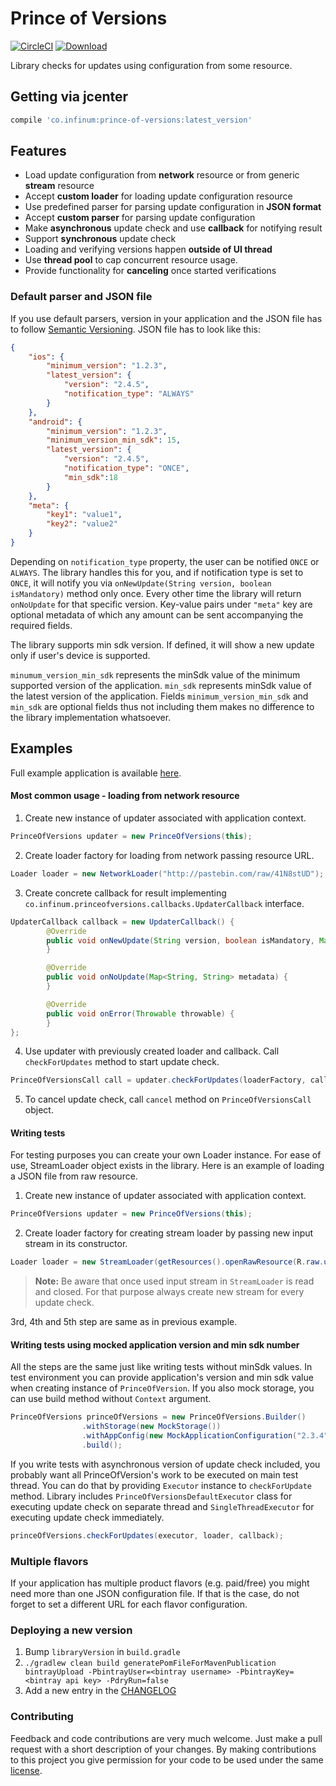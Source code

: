 # Prince of Versions

[![CircleCI](https://circleci.com/gh/infinum/Android-Prince-of-Versions.svg?style=svg)](https://circleci.com/gh/infinum/Android-Prince-of-Versions)
[![Download](https://api.bintray.com/packages/infinum/android/prince-of-versions/images/download.svg)](https://bintray.com/infinum/android/prince-of-versions/_latestVersion)

Library checks for updates using configuration from some resource.

## Getting via jcenter

```groovy
compile 'co.infinum:prince-of-versions:latest_version'
```

## Features

  * Load update configuration from **network** resource or from generic **stream** resource
  * Accept **custom loader** for loading update configuration resource
  * Use predefined parser for parsing update configuration in **JSON format**
  * Accept **custom parser** for parsing update configuration
  * Make **asynchronous** update check and use **callback** for notifying result
  * Support **synchronous** update check
  * Loading and verifying versions happen **outside of UI thread**
  * Use **thread pool** to cap concurrent resource usage.
  * Provide functionality for **canceling** once started verifications


### Default parser and JSON file

If you use default parsers, version in your application and the JSON file has to follow [Semantic Versioning](http://semver.org/). JSON file has to look like this:

```json
{
	"ios": {
		"minimum_version": "1.2.3",
		"latest_version": {
			"version": "2.4.5",
			"notification_type": "ALWAYS"
		}
	},
	"android": {
		"minimum_version": "1.2.3",
		"minimum_version_min_sdk": 15,
		"latest_version": {
			"version": "2.4.5",
			"notification_type": "ONCE",
			"min_sdk":18
		}
	},
	"meta": {
		"key1": "value1",
		"key2": "value2"
	}
}
```

Depending on <code>notification_type</code> property, the user can be notified <code>ONCE</code> or <code>ALWAYS</code>. The library handles this for you, and if notification type is set to <code>ONCE</code>, it will notify you via <code>onNewUpdate(String version, boolean isMandatory)</code> method only once. Every other time the library will return <code>onNoUpdate</code> for that specific version. 
Key-value pairs under <code>"meta"</code> key are optional metadata of which any amount can be sent accompanying the required fields.

The library supports min sdk version. If defined, it will show a new update only if user's device is supported.

<code>minumum_version_min_sdk</code> represents the minSdk value of the minimum supported version of the application. <code>min_sdk</code> represents minSdk value of the latest version of the application.
Fields <code>minimum_version_min_sdk</code> and <code>min_sdk</code> are optional fields thus not including them makes no difference to the library implementation whatsoever.


## Examples

Full example application is available [here](https://github.com/infinum/Android-Prince-of-Versions/tree/dev/ExampleApp).

#### Most common usage - loading from network resource
1. Create new instance of updater associated with application context.

```java
PrinceOfVersions updater = new PrinceOfVersions(this);
```
	
2. Create loader factory for loading from network passing resource URL.

```java
Loader loader = new NetworkLoader("http://pastebin.com/raw/41N8stUD");
```
	
3. Create concrete callback for result implementing <code>co.infinum.princeofversions.callbacks.UpdaterCallback</code> interface.

```java
UpdaterCallback callback = new UpdaterCallback() {
		@Override
		public void onNewUpdate(String version, boolean isMandatory, Map<String, String> metadata) {
		}

		@Override
		public void onNoUpdate(Map<String, String> metadata) {
		}

		@Override
		public void onError(Throwable throwable) {
		}
};
```

4. Use updater with previously created loader and callback. Call <code>checkForUpdates</code> method to start update check.

```java
PrinceOfVersionsCall call = updater.checkForUpdates(loaderFactory, callback);
```

5. To cancel update check, call <code>cancel</code> method on <code>PrinceOfVersionsCall</code> object.

#### Writing tests

For testing purposes you can create your own Loader instance. For ease of use, StreamLoader object exists in the library. Here is an example of loading a JSON file from raw resource. 

1. Create new instance of updater associated with application context.

```java
PrinceOfVersions updater = new PrinceOfVersions(this);
```
	
2. Create loader factory for creating stream loader by passing new input stream in its constructor.

```java
Loader loader = new StreamLoader(getResources().openRawResource(R.raw.update))
```

> **Note:**
> Be aware that once used input stream in <code>StreamLoader</code> is read and closed. For that purpose always create new stream for every update check.

3rd, 4th and 5th step are same as in previous example.

#### Writing tests using mocked application version and min sdk number

All the steps are the same just like writing tests without minSdk values. In test environment you can provide application's version and min sdk value when creating instance of <code>PrinceOfVersion</code>. If you also mock storage, you can use build method without <code>Context</code> argument.

```java
PrinceOfVersions princeOfVersions = new PrinceOfVersions.Builder()
                .withStorage(new MockStorage())
                .withAppConfig(new MockApplicationConfiguration("2.3.4", 16))
                .build();
```

If you write tests with asynchronous version of update check included, you probably want all PrinceOfVersion's work to be executed on main test thread. You can do that by providing <code>Executor</code> instance to <code>checkForUpdate</code> method. Library includes <code>PrinceOfVersionsDefaultExecutor</code> class for executing update check on separate thread and <code>SingleThreadExecutor</code> for executing update check immediately.
```java
princeOfVersions.checkForUpdates(executor, loader, callback);
```

### Multiple flavors
If your application has multiple product flavors (e.g. paid/free) you might need more than one JSON configuration file. If that is the case, do not forget to set a different URL for each flavor configuration. 

### Deploying a new version

1. Bump `libraryVersion` in `build.gradle`
2. `./gradlew clean build generatePomFileForMavenPublication bintrayUpload -PbintrayUser=<bintray username> -PbintrayKey=<bintray api key> -PdryRun=false`
3. Add a new entry in the [CHANGELOG](https://github.com/infinum/Android-Prince-of-Versions/blob/master/CHANGELOG.md)

### Contributing

Feedback and code contributions are very much welcome. Just make a pull request with a short description of your changes. By making contributions to this project you give permission for your code to be used under the same [license](https://github.com/infinum/Android-prince-of-versions/blob/dev/LICENCE).
